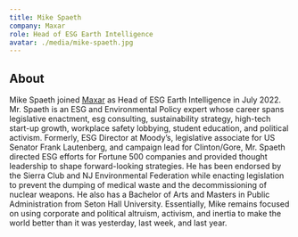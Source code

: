 ```yaml
---
title: Mike Spaeth
company: Maxar
role: Head of ESG Earth Intelligence
avatar: ./media/mike-spaeth.jpg
---
```

## About

Mike Spaeth joined [Maxar](https://www.maxar.com/) as Head of ESG Earth Intelligence in July 2022. Mr. Spaeth is an ESG and Environmental Policy expert whose career spans legislative enactment, esg consulting, sustainability strategy, high-tech start-up growth, workplace safety lobbying, student education, and political activism. Formerly, ESG Director at Moody’s, legislative associate for US Senator Frank Lautenberg, and campaign lead for Clinton/Gore, Mr. Spaeth directed ESG efforts for Fortune 500 companies and provided thought leadership to shape forward-looking strategies. He has been endorsed by the Sierra Club and NJ Environmental Federation while enacting legislation to prevent the dumping of medical waste and the decommissioning of nuclear weapons. He also has a Bachelor of Arts and Masters in Public Administration from Seton Hall University. Essentially, Mike remains focused on using corporate and political altruism, activism, and inertia to make the world better than it was yesterday, last week, and last year.